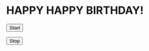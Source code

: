 <html>
<head>
<title>Page Title</title>
</head>
<body onload="startConfetti();">

<h1>HAPPY HAPPY BIRTHDAY!</h1>

<audio id="hb_audio" src="happybirthday.mp3" loop="loop" muted="muted"></audio>

<script>
window.onload = function() {
    document.getElementById("hb_audio").play();
    document.getElementById("hb_audio").muted = false;
}
</script>

<button onclick="startConfetti();">Start</button>

<button onclick="stopConfetti();">Stop</button>

</body>
</html>
